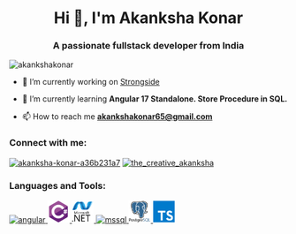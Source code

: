 <h1 align="center">Hi 👋, I'm Akanksha Konar</h1>
<h3 align="center">A passionate fullstack developer from India</h3>
<p align="left"> <img src="https://komarev.com/ghpvc/?username=akankshakonar&label=Profile%20views&color=0e75b6&style=flat" alt="akankshakonar" /> </p>

- 🔭 I’m currently working on [Strongside](strongside.app)

- 🌱 I’m currently learning **Angular 17 Standalone. Store Procedure in SQL.**

- 📫 How to reach me **akankshakonar65@gmail.com**

<h3 align="left">Connect with me:</h3>
<p align="left">
<a href="https://linkedin.com/in/akanksha-konar-a36b231a7" target="blank"><img align="center" src="https://raw.githubusercontent.com/rahuldkjain/github-profile-readme-generator/master/src/images/icons/Social/linked-in-alt.svg" alt="akanksha-konar-a36b231a7" height="30" width="40" /></a>
<a href="https://www.youtube.com/c/the_creative_akanksha" target="blank"><img align="center" src="https://raw.githubusercontent.com/rahuldkjain/github-profile-readme-generator/master/src/images/icons/Social/youtube.svg" alt="the_creative_akanksha" height="30" width="40" /></a>
</p>

<h3 align="left">Languages and Tools:</h3>
<p align="left"> <a href="https://angular.io" target="_blank" rel="noreferrer"> <img src="https://angular.io/assets/images/logos/angular/angular.svg" alt="angular" width="40" height="40"/> </a> <a href="https://www.w3schools.com/cs/" target="_blank" rel="noreferrer"> <img src="https://raw.githubusercontent.com/devicons/devicon/master/icons/csharp/csharp-original.svg" alt="csharp" width="40" height="40"/> </a> <a href="https://dotnet.microsoft.com/" target="_blank" rel="noreferrer"> <img src="https://raw.githubusercontent.com/devicons/devicon/master/icons/dot-net/dot-net-original-wordmark.svg" alt="dotnet" width="40" height="40"/> </a> <a href="https://www.microsoft.com/en-us/sql-server" target="_blank" rel="noreferrer"> <img src="https://www.svgrepo.com/show/303229/microsoft-sql-server-logo.svg" alt="mssql" width="40" height="40"/> </a> <a href="https://www.postgresql.org" target="_blank" rel="noreferrer"> <img src="https://raw.githubusercontent.com/devicons/devicon/master/icons/postgresql/postgresql-original-wordmark.svg" alt="postgresql" width="40" height="40"/> </a> <a href="https://www.typescriptlang.org/" target="_blank" rel="noreferrer"> <img src="https://raw.githubusercontent.com/devicons/devicon/master/icons/typescript/typescript-original.svg" alt="typescript" width="40" height="40"/> </a> </p>
